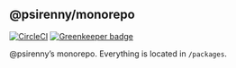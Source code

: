 ## @psirenny/monorepo

[![CircleCI](https://circleci.com/gh/psirenny/monorepo/tree/master.svg?style=shield)](https://circleci.com/gh/psirenny/monorepo/tree/master)
[![Greenkeeper badge](https://badges.greenkeeper.io/psirenny/monorepo.svg)](https://greenkeeper.io/)

@psirenny’s monorepo. Everything is located in `/packages`.

